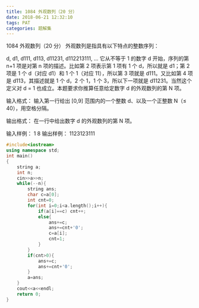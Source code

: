 ```yaml
---
title: 1084 外观数列（20 分）
date: 2018-06-21 12:32:10
tags: PAT
categories: 题解集
---
```


1084 外观数列（20 分）
外观数列是指具有以下特点的整数序列：

d, d1, d111, d113, d11231, d112213111, ...
它从不等于 1 的数字 d 开始，序列的第 n+1 项是对第 n 项的描述。比如第 2 项表示第 1 项有 1 个 d，所以就是 d1；第 2 项是 1 个 d（对应 d1）和 1 个 1（对应 11），所以第 3 项就是 d111。又比如第 4 项是 d113，其描述就是 1 个 d，2 个 1，1 个 3，所以下一项就是 d11231。当然这个定义对 d = 1 也成立。本题要求你推算任意给定数字 d 的外观数列的第 N 项。

输入格式：
输入第一行给出 [0,9] 范围内的一个整数 d、以及一个正整数 N（≤ 40），用空格分隔。

输出格式：
在一行中给出数字 d 的外观数列的第 N 项。

输入样例：
1 8
输出样例：
1123123111

```cpp
#include<iostream>
using namespace std;
int main()
{
    string a;
    int n;
    cin>>a>>n;
    while(--n){
        string ans;
        char c=a[0];
        int cnt=0;
        for(int i=0;i<a.length();i++){
            if(a[i]==c) cnt++;
            else{
                ans+=c;
                ans+=cnt+'0';
                c=a[i];
                cnt=1;
            }
        }
        if(cnt>0){
            ans+=c;
            ans+=cnt+'0';
        }
        a=ans;
    }
    cout<<a<<endl;
    return 0;
}

```